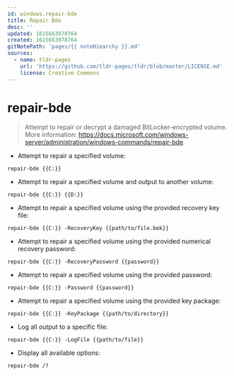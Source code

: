 ```yaml
---
id: windows.repair-bde
title: Repair Bde
desc: ''
updated: 1615663978764
created: 1615663978764
gitNotePath: 'pages/{{ noteHiearchy }}.md'
sources:
  - name: tldr-pages
    url: 'https://github.com/tldr-pages/tldr/blob/master/LICENSE.md'
    license: Creative Commons
---
```

# repair-bde

> Attempt to repair or decrypt a damaged BitLocker-encrypted volume.
> More information: <https://docs.microsoft.com/windows-server/administration/windows-commands/repair-bde>.

- Attempt to repair a specified volume:

`repair-bde {{C:}}`

- Attempt to repair a specified volume and output to another volume:

`repair-bde {{C:}} {{D:}}`

- Attempt to repair a specified volume using the provided recovery key file:

`repair-bde {{C:}} -RecoveryKey {{path/to/file.bek}}`

- Attempt to repair a specified volume using the provided numerical recovery password:

`repair-bde {{C:}} -RecoveryPassword {{password}}`

- Attempt to repair a specified volume using the provided password:

`repair-bde {{C:}} -Password {{password}}`

- Attempt to repair a specified volume using the provided key package:

`repair-bde {{C:}} -KeyPackage {{path/to/directory}}`

- Log all output to a specific file:

`repair-bde {{C:}} -LogFile {{path/to/file}}`

- Display all available options:

`repair-bde /?`

